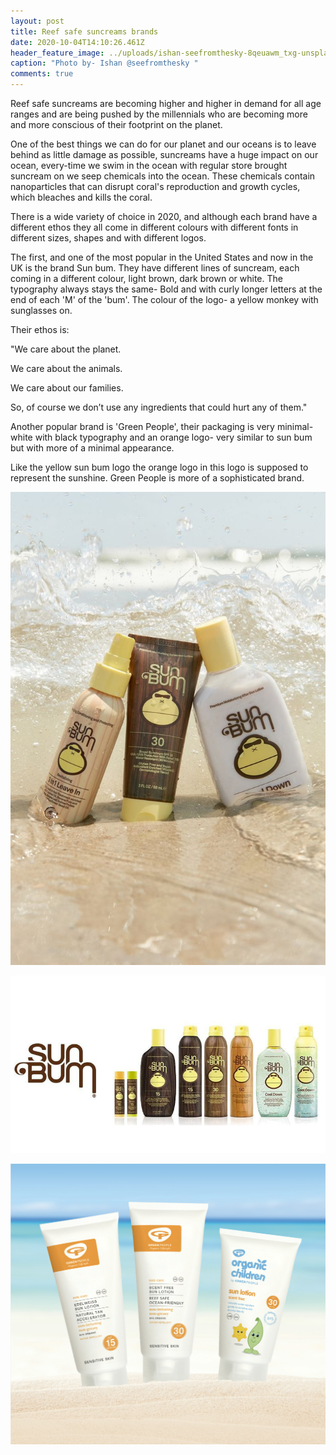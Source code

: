 ```yaml
---
layout: post
title: Reef safe suncreams brands
date: 2020-10-04T14:10:26.461Z
header_feature_image: ../uploads/ishan-seefromthesky-8qeuawm_txg-unsplash.jpg
caption: "Photo by- Ishan @seefromthesky "
comments: true
---
```

Reef safe suncreams are becoming higher and higher in demand for all age ranges and are being pushed by the millennials who are becoming more and more conscious of their footprint on the planet. 

One of the best things we can do for our planet and our oceans is to leave behind as little damage as possible, suncreams have a huge impact on our ocean, every-time we swim in the ocean with regular store brought suncream on we seep chemicals into the ocean. These chemicals contain nanoparticles that can disrupt coral's reproduction and growth cycles, which bleaches and kills the coral. 

There is a wide variety of choice in 2020, and although each brand have a different ethos they all come in different colours with different fonts in different sizes, shapes and with different logos. 

The first, and one of the most popular in the United States and now in the UK is the brand Sun bum. They have different lines of suncream, each coming in a different colour, light brown, dark brown or white. The typography always stays the same- Bold and with curly longer letters at the end of each 'M' of the 'bum'. The colour of the logo- a yellow monkey with sunglasses on. 

Their ethos is: 

"We care about the planet.

We care about the animals.

We care about our families.

So, of course we don’t use any ingredients that could hurt any of them."

Another popular brand is 'Green People', their packaging is very minimal- white with black typography and an orange logo- very similar to sun bum but with more of a minimal appearance. 

Like the yellow sun bum logo the orange logo in this logo is supposed to represent the sunshine. Green People is more of a sophisticated brand.

 

![Sun Bum suncream brand (1)](../uploads/sun-bum.jpeg)

![Sun Bum suncream brand (2)](../uploads/sunbum-2.jpg)

![Green People suncream brand (3)](../uploads/green-people-1.png)